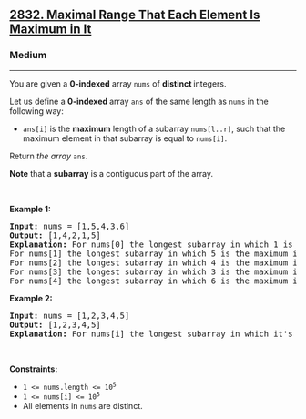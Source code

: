 <h2><a href="https://leetcode.com/problems/maximal-range-that-each-element-is-maximum-in-it">2832. Maximal Range That Each Element Is Maximum in It</a></h2><h3>Medium</h3><hr><p>You are given a <strong>0-indexed</strong> array <code>nums</code> of <b>distinct </b>integers.</p>

<p>Let us define a <strong>0-indexed </strong>array <code>ans</code> of the same length as <code>nums</code> in the following way:</p>

<ul>
	<li><code>ans[i]</code> is the <strong>maximum</strong> length of a subarray <code>nums[l..r]</code>, such that the maximum element in that subarray is equal to <code>nums[i]</code>.</li>
</ul>

<p>Return<em> the array </em><code>ans</code>.</p>

<p><strong>Note</strong> that a <strong>subarray</strong> is a contiguous part of the array.</p>

<p>&nbsp;</p>
<p><strong class="example">Example 1:</strong></p>

<pre>
<strong>Input:</strong> nums = [1,5,4,3,6]
<strong>Output:</strong> [1,4,2,1,5]
<strong>Explanation:</strong> For nums[0] the longest subarray in which 1 is the maximum is nums[0..0] so ans[0] = 1.
For nums[1] the longest subarray in which 5 is the maximum is nums[0..3] so ans[1] = 4.
For nums[2] the longest subarray in which 4 is the maximum is nums[2..3] so ans[2] = 2.
For nums[3] the longest subarray in which 3 is the maximum is nums[3..3] so ans[3] = 1.
For nums[4] the longest subarray in which 6 is the maximum is nums[0..4] so ans[4] = 5.
</pre>

<p><strong class="example">Example 2:</strong></p>

<pre>
<strong>Input:</strong> nums = [1,2,3,4,5]
<strong>Output:</strong> [1,2,3,4,5]
<strong>Explanation:</strong> For nums[i] the longest subarray in which it&#39;s the maximum is nums[0..i] so ans[i] = i + 1.
</pre>

<p>&nbsp;</p>
<p><strong>Constraints:</strong></p>

<ul>
	<li><code>1 &lt;= nums.length &lt;= 10<sup>5</sup></code></li>
	<li><code>1 &lt;= nums[i] &lt;= 10<sup>5</sup></code></li>
	<li>All elements in <code>nums</code> are distinct.</li>
</ul>
